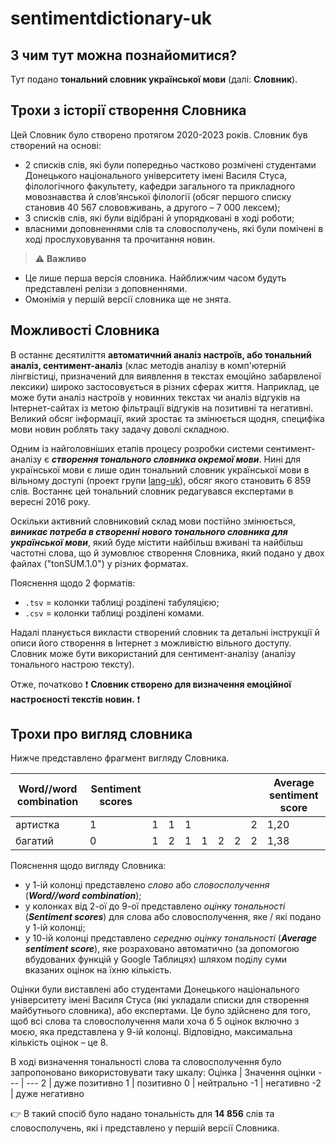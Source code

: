# sentimentdictionary-uk

## З чим тут можна познайомитися?
Тут подано **тональний словник української мови** (далі: **Словник**).

## Трохи з історії створення Словника

Цей Словник було створено протягом 2020-2023 років. Словник був створений на основі:

- 2 списків слів, які були попередньо частково розмічені студентами Донецького національного університету імені Василя Стуса, філологічного факультету, кафедри загального та прикладного мовознавства й слов’янської філології (обсяг першого списку становив 40 567 слововживань, а другого – 7 000 лексем);
- 3 списків слів, які були відібрані й упорядковані в ході роботи;
- власними доповненнями слів та словосполучень, які були помічені в ході прослуховування та прочитання новин. 

> :warning: **Важливо**

- Це лише перша версія словника. Найближчим часом будуть представлені релізи з доповненнями.
- Омонімія у першій версії словника ще не знята.


## Можливості Словника

В останнє десятиліття **автоматичний аналіз настроїв, або тональний аналіз, сентимент-аналіз** (клас методів аналізу в комп'ютерній лінгвістиці, призначений для виявлення в текстах емоційно забарвленої лексики) широко застосовується в різних сферах життя. Наприклад, це може бути аналіз настроїв у новинних текстах чи аналіз відгуків на Інтернет-сайтах із метою фільтрації відгуків на позитивні та негативні. Великий обсяг інформації, який зростає та змінюється щодня, специфіка мови новин роблять таку задачу доволі складною.

Одним із найголовніших етапів процесу розробки системи сентимент-аналізу є ***створення тонального словника окремої мови***.
Нині для української мови є лише один тональний словник української мови в вільному доступі (проект групи [lang-uk](https://github.com/lang-uk/tone-dict-uk/blob/master/tone-dict-uk-manual.tsv)), обсяг якого становить 6 859 слів. Востаннє цей тональний словник  редагувався експертами в вересні 2016 року. 

Оскільки активний словниковий склад мови постійно змінюється, ***виникає потреба в створенні нового тонального словника для української мови***, який буде містити найбільш вживані та найбільш частотні слова, що й зумовлює створення Словника, який подано у двох файлах ("tonSUM.1.0") у різних форматах.


Пояснення щодо 2 форматів:
- `.tsv` = колонки таблиці розділені табуляцією; </br>
- `.csv` = колонки таблиці розділені комами. </br>

Надалі планується викласти створений словник та детальні інструкції й описи його створення в Інтернет з можливістю вільного доступу.
Словник може бути використаний для сентимент-аналізу (аналізу тонального настрою тексту).

Отже, початково ❗️ **Словник створено для визначення емоційної настроєності текстів новин.** ❗️

## Трохи про вигляд словника

Нижче представлено фрагмент вигляду Словника.

Word//word combination | Sentiment scores |   |   |   |   |   |   |   | Average sentiment score
--- | --- | --- | --- | --- | --- | --- | --- | --- | ---
артистка | 1 | 1 | 1 | 1 |  |  |  | 2 | 1,20
багатий | 0 | 1 | 2 | 1 | 1 | 2 | 2 | 2 | 1,38


Пояснення щодо вигляду Словника:

- у 1-ій колонці представлено *слово* або *словосполучення* (***Word//word combination***);
- у колонках від 2-ої до 9-ої представлено *оцінку тональності* (***Sentiment scores***) для слова або словосполучення, яке / які подано у 1-ій колонці;
- у 10-ій колонці представлено *середню оцінку тональності* (***Average sentiment score***), яке розраховано автоматично (за допомогою вбудованих функцій у Google Таблицях) шляхом поділу суми вказаних оцінок на їхню кількість.

Оцінки були виставлені або студентами Донецького національного університету імені Василя Стуса (які укладали списки для створення майбутнього словника), або експертами. Це було здійснено для того, щоб всі слова та словосполучення мали хоча б 5 оцінок включно з моєю, яка представлена у 9-ій колонці. Відповідно, максимальна кількість оцінок – це 8.
 
 В ході визначення тональності слова та словосполучення було запропоновано використовувати таку шкалу:
 Оцінка  | Значення оцінки
 --- | ---
 2 | дуже позитивно
 1 | позитивно
 0 | нейтрально
 -1 | негативно
 -2 | дуже негативно
</br> 

👉 В такий спосіб було надано тональність для **14 856** слів та словосполучень, які і представлено у першій версії Словника.
